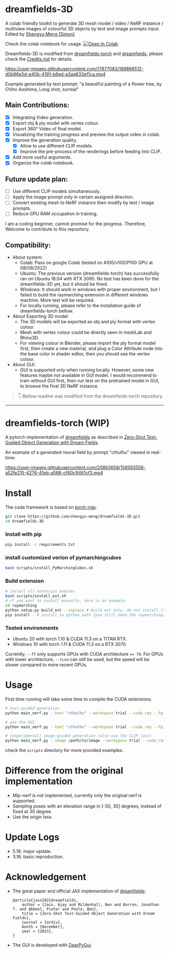 # dreamfields-3D

A colab friendly toolkit to generate 3D mesh model / video / NeRF instance / multiview images of colourful 3D objects by text and image prompts input. Edited by [Shengyu Meng (Simon)](https://twitter.com/meng_shengyu)  

Check the colab notebook for usage. [![Open In Colab](https://colab.research.google.com/assets/colab-badge.svg)](https://colab.research.google.com/drive/1u5-zA330gbNGKVfXMW5e3cmllbfafNNB?usp=sharing)

Dreamfields-3D is modified from [dreamfields-torch](https://github.com/ashawkey/dreamfields-torch) and [dreamfields](https://github.com/google-research/google-research/tree/master/dreamfields), please check the [Credits.md](./notebook/Credits.md) for details.

https://user-images.githubusercontent.com/17877083/189866512-d0b96e5d-e40b-4191-b6ed-a3aa833ef1ca.mp4

Example generated by text prompt: "a beautiful painting of a flower tree, by Chiho Aoshima, Long shot, surreal"

## Main Contributions:
- [x] Integrating Video generation.
- [x] Export obj & ply model with vertex colour.
- [x] Export  360° Video of final model.
- [x] Visualizing the training progress and preview the output video in colab.
- [x] Improve the generation quality.
  - [x] Allow to use different CLIP models.
  - [x] Improve the pre-process of the renderings before feeding into CLIP.
- [x] Add more useful arguments.
- [x] Organize the colab notebook.
## Future update plan:

- [ ] Use different CLIP models simultaneously.
- [ ] Apply the image prompt only in certain assigned direction.
- [ ] Convert existing mesh to NeRF instance then modify by text / image prompts.
- [ ] Reduce GPU RAM occupation in training.

I am a coding beginner, cannot promise for the progress. Therefore, Welcome to contribute to this repository.

## Compatibility:

- About system: 
  - Colab: Pass on google Colab (tested on A100/v100/P100 GPU at 08/09/2022)
  - Ubuntu: The previous version (dreamfields-torch) has successfully ran on Ubuntu 18.04 with RTX 3090. No test has been done for the dreamfields-3D yet, but it should be fined.
  - Windows: It should work in windows with proper environment, but I failed to build the raymarching extension in different windows machine. More test will be required.
  - For locally running, please refer to the installation guide of dreamfields-torch bellow.
- About Exporting 3D model:
  - The 3D models will be exported as obj and ply format with vertex colour. 
  - Mesh with vertex colour could be directly seen in meshLab and Rhino3D. 
  - For viewing colour in Blender, please import the ply format model first, then create a new material, and plug a Color Attribute node into the base color in shader editor, then you should see the vertex colour.
- About GUI:
  - GUI is supported only when running locally. However, some new features maybe not available in GUI model. I would recommend to train without GUI first, then run test on the pretrained model in GUI, to browse the final 3D NeRF instance.

> 👇 Bellow readme was modified from the dreamfields-torch repository.

-------------------------------

# dreamfields-torch (WIP)

A pytorch implementation of [dreamfields](https://github.com/google-research/google-research/tree/master/dreamfields) as described in [Zero-Shot Text-Guided Object Generation with Dream Fields](https://arxiv.org/abs/2112.01455).

An example of a generated neural field by prompt "cthulhu" viewed in real-time:

https://user-images.githubusercontent.com/25863658/158593558-a52fe215-4276-41eb-a588-cf60c9461cf3.mp4

# Install

The code framework is based on [torch-ngp](https://github.com/ashawkey/torch-ngp).

```bash
git clone https://github.com/shengyu-meng/dreamfields-3D.git
cd dreamfields-3D
```

### Install with pip
```bash
pip install -r requirements.txt
```
###  install customized verion of pymarchingcubes
```bash
bash scripts/install_PyMarchingCubes.sh
```

### Build extension
```bash
# install all extension modules
bash scripts/install_ext.sh
# if you want to install manually, here is an example:
cd raymarching
python setup.py build_ext --inplace # build ext only, do not install (only can be used in the parent directory)
pip install . # install to python path (you still need the raymarching/ folder, since this only install the built extension.)
```

### Tested environments
* Ubuntu 20 with torch 1.10 & CUDA 11.3 on a TITAN RTX.
* Windows 10 with torch 1.11 & CUDA 11.3 on a RTX 3070.

Currently, `--ff` only supports GPUs with CUDA architecture `>= 70`.
For GPUs with lower architecture, `--tcnn` can still be used, but the speed will be slower compared to more recent GPUs.

# Usage

First time running will take some time to compile the CUDA extensions.

```bash
# text-guided generation
python main_nerf.py --text "cthulhu" --workspace trial --cuda_ray --fp16

# use the GUI
python main_nerf.py --text "cthulhu" --workspace trial --cuda_ray --fp16 --gui

# [experimental] image-guided generation (also use the CLIP loss)
python main_nerf.py --image /path/to/image --workspace trial --cuda_ray --fp16

```

check the `scripts` directory for more provided examples.


# Difference from the original implementation

* Mip-nerf is not implemented, currently only the original nerf is supported.
* Sampling poses with an elevation range in [-30, 30] degrees, instead of fixed at 30 degree.
* Use the origin loss.


# Update Logs
* 5.18: major update.
* 3.16: basic reproduction.


# Acknowledgement

* The great paper and official JAX implementation of [dreamfields](https://ajayj.com/dreamfields):
    ```
    @article{jain2021dreamfields,
        author = {Jain, Ajay and Mildenhall, Ben and Barron, Jonathan T. and Abbeel, Pieter and Poole, Ben},
        title = {Zero-Shot Text-Guided Object Generation with Dream Fields},
        journal = {arXiv},
        month = {December},
        year = {2021},
    }   
    ```

* The GUI is developed with [DearPyGui](https://github.com/hoffstadt/DearPyGui).

